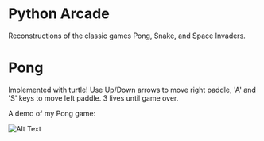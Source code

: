 # Python Arcade

Reconstructions of the classic games Pong, Snake, and Space Invaders.

# Pong

Implemented with turtle! Use Up/Down arrows to move right paddle, 'A' and 'S' keys to move left paddle. 3 lives until game over.

A demo of my Pong game:

![Alt Text](https://media.giphy.com/media/WUNlff9nnlOp5obARV/giphy.gif)

